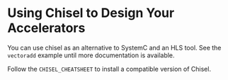 # Using Chisel to Design Your Accelerators

You can use chisel as an alternative to SystemC and an HLS tool. See the `vectoradd` example until more documentation is available.

Follow the `CHISEL_CHEATSHEET` to install a compatible version of Chisel.
